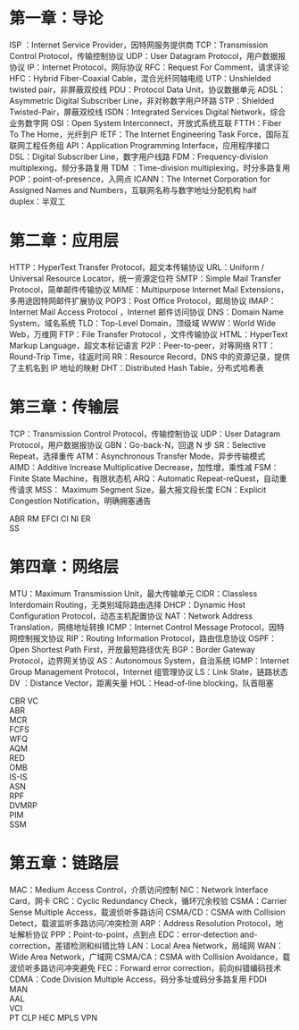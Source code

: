 # 第一章：导论
ISP	：Internet Service Provider，因特网服务提供商
TCP：Transmission Control Protocol，传输控制协议
UDP：User Datagram Protocol，用户数据报协议
IP：Internet Protocol，网际协议
RFC：Request For Comment，请求评论
HFC：Hybrid Fiber-Coaxial Cable，混合光纤同轴电缆
UTP：Unshielded twisted pair，非屏蔽双绞线
PDU：Protocol Data Unit，协议数据单元
ADSL：Asymmetric Digital Subscriber Line，非对称数字用户环路
STP：Shielded Twisted-Pair，屏蔽双绞线
ISDN：Integrated Services Digital Network，综合业务数字网
OSI：Open System Interconnect，开放式系统互联
FTTH：Fiber To The Home，光纤到户
IETF：The Internet Engineering Task Force，国际互联网工程任务组
API：Application Programming Interface，应用程序接口
DSL：Digital Subscriber Line，数字用户线路
FDM：Frequency-division multiplexing，频分多路复用
TDM	：Time-division multiplexing，时分多路复用
POP：point-of-presence，入网点
ICANN：The Internet Corporation for Assigned Names and Numbers，互联网名称与数字地址分配机构
half duplex：半双工

# 第二章：应用层
HTTP：HyperText Transfer Protocol，超文本传输协议
URL：Uniform / Universal Resource Locator，统一资源定位符
SMTP：Simple Mail Transfer Protocol，简单邮件传输协议
MIME：Multipurpose Internet Mail Extensions，多用途因特网邮件扩展协议
POP3：Post Office Protocol，邮局协议
IMAP：Internet Mail Access Protocol	，Internet 邮件访问协议
DNS：Domain Name System，域名系统
TLD：Top-Level Domain，顶级域
WWW：World Wide Web，万维网
FTP：File Transfer Protocol ，文件传输协议
HTML：HyperText Markup Language，超文本标记语言
P2P：Peer-to-peer，对等网络
RTT：Round-Trip Time，往返时间
RR：Resource Record，DNS 中的资源记录，提供了主机名到 IP 地址的映射
DHT：Distributed Hash Table，分布式哈希表


# 第三章：传输层
TCP：Transmission Control Protocol，传输控制协议
UDP：User Datagram Protocol，用户数据报协议
GBN：Go-back-N，回退 N 步
SR：Selective Repeat，选择重传
ATM：Asynchronous Transfer Mode，异步传输模式
AIMD：Additive Increase Multiplicative Decrease，加性增，乘性减
FSM：Finite State Machine，有限状态机
ARQ：Automatic Repeat-reQuest，自动重传请求
MSS： Maximum Segment Size，最大报文段长度
ECN：Explicit Congestion Notification，明确拥塞通告

ABR
RM
EFCI
CI
NI
ER		
SS		

# 第四章：网络层
MTU：Maximum Transmission Unit，最大传输单元
CIDR：Classless Interdomain Routing，无类别域际路由选择
DHCP：Dynamic Host Configuration Protocol，动态主机配置协议
NAT：Network Address Translation，网络地址转换
ICMP：Internet Control Message Protocol，因特网控制报文协议
RIP：Routing Information Protocol，路由信息协议
OSPF：Open Shortest Path First，开放最短路径优先
BGP：Border Gateway Protocol，边界网关协议
AS：Autonomous System，自治系统
IGMP：Internet Group Management Protocol，Internet 组管理协议
LS：Link State，链路状态
DV	：Distance Vector，距离矢量
HOL：Head-of-line blocking，队首阻塞

CBR
VC		
ABR		
MCR		
FCFS		
WFQ		
AQM		
RED		
OMB		
IS-IS		
ASN		
RPF		
DVMRP		
PIM		
SSM		

# 第五章：链路层
MAC：Medium Access Control，介质访问控制
NIC：Network Interface Card，网卡
CRC：Cyclic Redundancy Check，循环冗余校验
CSMA：Carrier Sense Multiple Access，载波侦听多路访问
CSMA/CD：CSMA with Collision Detect，载波监听多路访问/冲突检测
ARP：Address Resolution Protocol，地址解析协议
PPP：Point-to-point，点到点
EDC：error-detection and-correction，差错检测和纠错比特
LAN：Local Area Network，局域网
WAN：Wide Area Network，广域网
CSMA/CA：CSMA with Collision Avoidance，载波侦听多路访问冲突避免
FEC：Forward error correction，前向纠错编码技术
CDMA：Code Division Multiple Access，码分多址或码分多路复用
FDDI		
MAN		
AAL		
VCI		
PT
CLP
HEC
MPLS
VPN
